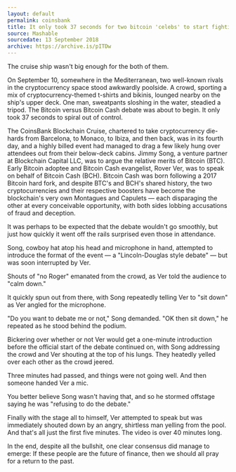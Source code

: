 ```yaml
---
layout: default
permalink: coinsbank
title: It only took 37 seconds for two bitcoin 'celebs' to start fighting on a cruise ship
source: Mashable
sourcedate: 13 September 2018
archive: https://archive.is/pITDw
---
```



The cruise ship wasn't big enough for the both of them. 

On September 10, somewhere in the Mediterranean, two well-known rivals in the cryptocurrency space stood awkwardly poolside. A crowd, sporting a mix of cryptocurrency-themed t-shirts and bikinis, lounged nearby on the ship's upper deck. One man, sweatpants sloshing in the water, steadied a tripod. The Bitcoin versus Bitcoin Cash debate was about to begin. 
It only took 37 seconds to spiral out of control. 

The CoinsBank Blockchain Cruise, chartered to take cryptocurrency die-hards from Barcelona, to Monaco, to Ibiza, and then back, was in its fourth day, and a highly billed event had managed to drag a few likely hung over attendees out from their below-deck cabins. Jimmy Song, a venture partner at Blockchain Capital LLC, was to argue the relative merits of Bitcoin (BTC). Early Bitcoin adoptee and Bitcoin Cash evangelist, Rover Ver, was to speak on behalf of Bitcoin Cash (BCH). 
Bitcoin Cash was born following a 2017 Bitcoin hard fork, and despite BTC's and BCH's shared history, the two cryptocurrencies and their respective boosters have become the blockchain's very own Montagues and Capulets — each disparaging the other at every conceivable opportunity, with both sides lobbing accusations of fraud and deception. 

It was perhaps to be expected that the debate wouldn't go smoothly, but just how quickly it went off the rails surprised even those in attendance. 

Song, cowboy hat atop his head and microphone in hand, attempted to introduce the format of the event — a "Lincoln-Douglas style debate" — but was soon interrupted by Ver. 

Shouts of "no Roger" emanated from the crowd, as Ver told the audience to "calm down."

It quickly spun out from there, with Song repeatedly telling Ver to "sit down" as Ver angled for the microphone.

"Do you want to debate me or not," Song demanded. "OK then sit down," he repeated as he stood behind the podium.

Bickering over whether or not Ver would get a one-minute introduction before the official start of the debate continued on, with Song addressing the crowd and Ver shouting at the top of his lungs. 
They heatedly yelled over each other as the crowd jeered. 

Three minutes had passed, and things were not going well. And then someone handed Ver a mic.

You better believe Song wasn't having that, and so he stormed offstage saying he was "refusing to do the debate."

Finally with the stage all to himself, Ver attempted to speak but was immediately shouted down by an angry, shirtless man yelling from the pool. And that's all just the first five minutes. The video is over 40 minutes long. 

In the end, despite all the bullshit, one clear consensus did manage to emerge: If these people are the future of finance, then we should all pray for a return to the past. 
